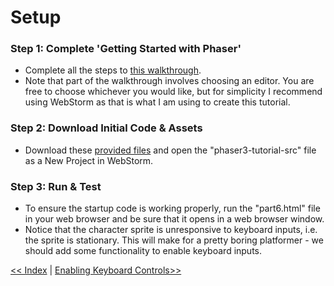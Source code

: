 # Setup

### Step 1: Complete 'Getting Started with Phaser'
- Complete all the steps to [this walkthrough](https://phaser.io/tutorials/getting-started-phaser3).
- Note that part of the walkthrough involves choosing an editor. You are free to choose whichever you would like, but for simplicity I recommend using WebStorm as that is what I am using to create this tutorial.


### Step 2: Download Initial Code & Assets
- Download these [provided files](./assets.zip) and open the "phaser3-tutorial-src" file as a New Project in WebStorm.


### Step 3: Run & Test
- To ensure the startup code is working properly, run the "part6.html" file in your web browser and be sure that it opens in a web browser window.
- Notice that the character sprite is unresponsive to keyboard inputs, i.e. the sprite is stationary. This will make for a pretty boring platformer - we should add some functionality to enable keyboard inputs. 


[<< Index](./index.md) | [Enabling Keyboard Controls>>](./keyboard_controls.md)
